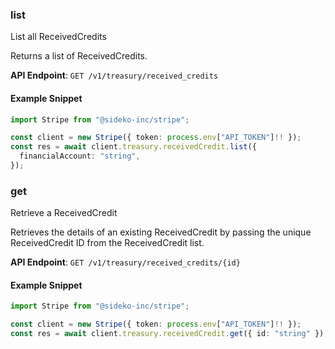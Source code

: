 
### list <a name="list"></a>
List all ReceivedCredits

<p>Returns a list of ReceivedCredits.</p>

**API Endpoint**: `GET /v1/treasury/received_credits`

#### Example Snippet

```typescript
import Stripe from "@sideko-inc/stripe";

const client = new Stripe({ token: process.env["API_TOKEN"]!! });
const res = await client.treasury.receivedCredit.list({
  financialAccount: "string",
});
```

### get <a name="get"></a>
Retrieve a ReceivedCredit

<p>Retrieves the details of an existing ReceivedCredit by passing the unique ReceivedCredit ID from the ReceivedCredit list.</p>

**API Endpoint**: `GET /v1/treasury/received_credits/{id}`

#### Example Snippet

```typescript
import Stripe from "@sideko-inc/stripe";

const client = new Stripe({ token: process.env["API_TOKEN"]!! });
const res = await client.treasury.receivedCredit.get({ id: "string" });
```
